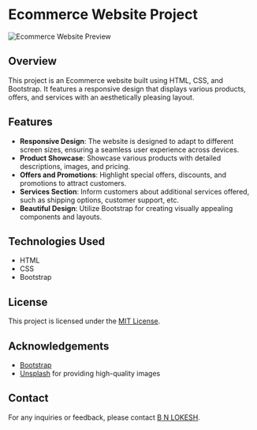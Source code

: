 # Ecommerce Website Project

![Ecommerce Website Preview](preview.png)

## Overview
This project is an Ecommerce website built using HTML, CSS, and Bootstrap. It features a responsive design that displays various products, offers, and services with an aesthetically pleasing layout.

## Features
- **Responsive Design**: The website is designed to adapt to different screen sizes, ensuring a seamless user experience across devices.
- **Product Showcase**: Showcase various products with detailed descriptions, images, and pricing.
- **Offers and Promotions**: Highlight special offers, discounts, and promotions to attract customers.
- **Services Section**: Inform customers about additional services offered, such as shipping options, customer support, etc.
- **Beautiful Design**: Utilize Bootstrap for creating visually appealing components and layouts.

## Technologies Used
- HTML
- CSS
- Bootstrap
## License
This project is licensed under the [MIT License](LICENSE).

## Acknowledgements
- [Bootstrap](https://getbootstrap.com/)
- [Unsplash](https://unsplash.com/) for providing high-quality images

## Contact
For any inquiries or feedback, please contact [B N LOKESH](mailto:lokeshbn2000@gmail.com).
